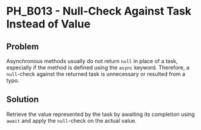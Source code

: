 # PH_B013 - Null-Check Against Task Instead of Value

## Problem

Asynchronous methods usually do not return `null` in place of a task, especially if the method is defined using the `async` keyword. Therefore, a `null`-check against the returned task is unnecessary or resulted from a typo.

## Solution

Retrieve the value represented by the task by awaiting its completion using `await` and apply the `null`-check on the actual value.
